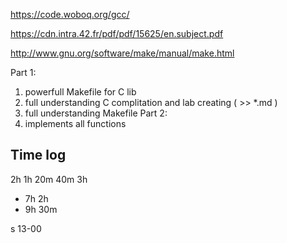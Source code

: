 https://code.woboq.org/gcc/

https://cdn.intra.42.fr/pdf/pdf/15625/en.subject.pdf

http://www.gnu.org/software/make/manual/make.html

Part 1:
1) powerfull Makefile for C lib
2) full understanding C complitation and lab creating ( >> *.md )
3) full understanding Makefile
Part 2:
1) implements all functions


## Time log
2h
1h 20m
40m
3h
- 7h
2h
- 9h
30m

s 13-00

<!-- s 16:00 -->
